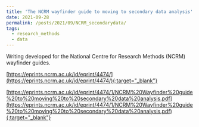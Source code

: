 ```yaml
---
title: 'The NCRM wayfinder guide to moving to secondary data analysis'
date: 2021-09-28
permalink: /posts/2021/09/NCRM_secondarydata/
tags:
  - research_methods
  - data
---
```



Writing developed for the National Centre for Research Methods (NCRM) wayfinder guides. 

[https://eprints.ncrm.ac.uk/id/eprint/4474/](https://eprints.ncrm.ac.uk/id/eprint/4474/){:target="_blank"}

[https://eprints.ncrm.ac.uk/id/eprint/4474/1/NCRM%20Wayfinder%20guide%20to%20moving%20to%20secondary%20data%20analysis.pdf](https://eprints.ncrm.ac.uk/id/eprint/4474/1/NCRM%20Wayfinder%20guide%20to%20moving%20to%20secondary%20data%20analysis.pdf){:target="_blank"}

